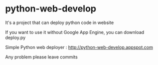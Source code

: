 # python-web-develop

It's a project that can deploy python code in website

If you want to use it without Google App Engine, you can download deploy.py

Simple Python web deployer : http://python-web-develop.appspot.com

Any problem please leave commits